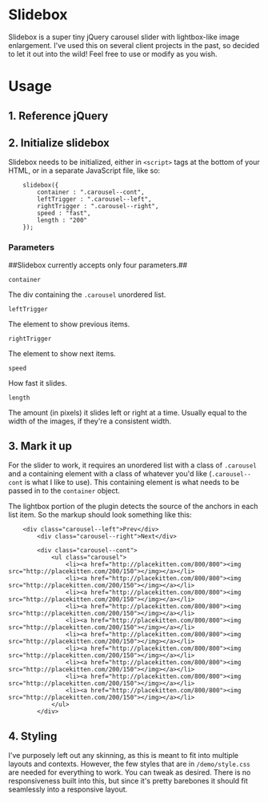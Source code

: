 Slidebox
========

Slidebox is a super tiny jQuery carousel slider with lightbox-like image enlargement. I've used this on several client projects in the past, so decided to let it out into the wild! Feel free to use or modify as you wish.


Usage
========

## 1. Reference jQuery

## 2. Initialize slidebox

Slidebox needs to be initialized, either in ```<script>``` tags at the bottom of your HTML, or in a separate JavaScript file, like so:

		slidebox({
            container : ".carousel--cont",
            leftTrigger : ".carousel--left",
            rightTrigger : ".carousel--right",
            speed : "fast",
            length : "200"
        });

### Parameters

##Slidebox currently accepts only four parameters.##

```container```

The div containing the ```.carousel``` unordered list.

```leftTrigger```

The element to show previous items.

```rightTrigger```

The element to show next items.

```speed```

How fast it slides.

```length```

The amount (in pixels) it slides left or right at a time. Usually equal to the width of the images, if they're a consistent width.



## 3. Mark it up

For the slider to work, it requires an unordered list with a class of ```.carousel``` and a containing element with a class of whatever you'd like (```.carousel--cont``` is what I like to use). This containing element is what needs to be passed in to the ```container``` object.

The lightbox portion of the plugin detects the source of the anchors in each list item. So the markup should look something like this:

		<div class="carousel--left">Prev</div>
	        <div class="carousel--right">Next</div>
	        
	        <div class="carousel--cont">
	            <ul class="carousel">
	                <li><a href="http://placekitten.com/800/800"><img src="http://placekitten.com/200/150"></img></a></li>
	                <li><a href="http://placekitten.com/800/800"><img src="http://placekitten.com/200/150"></img></a></li>
	                <li><a href="http://placekitten.com/800/800"><img src="http://placekitten.com/200/150"></img></a></li>
	                <li><a href="http://placekitten.com/800/800"><img src="http://placekitten.com/200/150"></img></a></li>
	                <li><a href="http://placekitten.com/800/800"><img src="http://placekitten.com/200/150"></img></a></li>
	                <li><a href="http://placekitten.com/800/800"><img src="http://placekitten.com/200/150"></img></a></li>
	                <li><a href="http://placekitten.com/800/800"><img src="http://placekitten.com/200/150"></img></a></li>
	                <li><a href="http://placekitten.com/800/800"><img src="http://placekitten.com/200/150"></img></a></li>
	                <li><a href="http://placekitten.com/800/800"><img src="http://placekitten.com/200/150"></img></a></li>
	                <li><a href="http://placekitten.com/800/800"><img src="http://placekitten.com/200/150"></img></a></li>
	            </ul>
	        </div>

## 4. Styling

I've purposely left out any skinning, as this is meant to fit into multiple layouts and contexts. However, the few styles that are in ```/demo/style.css``` are needed for everything to work. You can tweak as desired. There is no responsiveness built into this, but since it's pretty barebones it should fit seamlessly into a responsive layout.